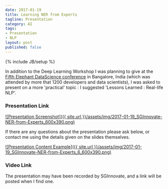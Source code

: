 ```yaml
---
date: 2017-01-19
title: Learning NER from Experts
tagline: Presentation
category: AI
tags:
- Presentation
- NLP
layout: post
published: false
---
```

{% include JB/setup %}


In addition to the Deep Learning Workshop I was planning to give at 
the [Fifth Elephant DataScience conference](https://fifthelephant.in/2016/) in Bangalore, India 
(which was attended by more that 1200 developers and data scientists),
I was asked to present on a more 'practical' topic : I suggested 'Lessons Learned : Real-life NLP'.



### Presentation Link

<a href="http://redcatlabs.com/2017-01-19_SGInnovate-NER-from-Experts/" target="_blank">
![Presentation Screenshot]({{ site.url }}/assets/img/2017-01-19_SGInnovate-NER-from-Experts_600x390.png)
</a>

If there are any questions about the presentation please ask below, 
or contact me using the details given on the slides themselves.

<a href="http://redcatlabs.com/2017-01-19_SGInnovate-NER-from-Experts/#/6" target="_blank">
![Presentation Content Example]({{ site.url }}/assets/img/2017-01-19_SGInnovate-NER-from-Experts_6_600x390.png)
</a>


### Video Link

The presentation may have been recorded by SGInnovate, and a link will be posted when I find one.

